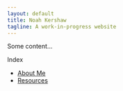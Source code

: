 ```yaml
---
layout: default
title: Noah Kershaw 
tagline: A work-in-progress website
---
```


Some content...

Index
- [About Me](pages/about_me.html)
- [Resources](pages/resources.html)

